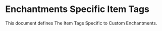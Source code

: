 # Enchantments Specific Item Tags

This document defines The Item Tags Specific to Custom Enchantments. 
